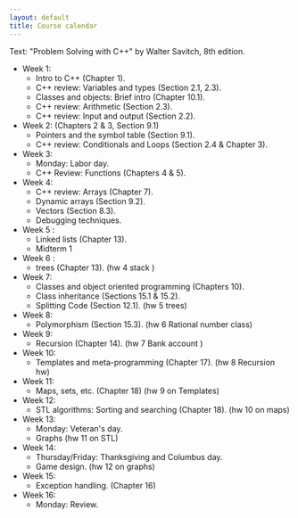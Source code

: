 ```yaml
---
layout: default
title: Course calendar
---
```


Text: "Problem Solving with C++" by Walter Savitch, 8th edition.

* Week 1:
    - Intro to C++ (Chapter 1).
    - C++ review: Variables and types (Section 2.1, 2.3).
    - Classes and objects: Brief intro (Chapter 10.1).
    - C++ review: Arithmetic (Section 2.3).
    - C++ review: Input and output (Section 2.2).
* Week 2: (Chapters 2 \& 3, Section 9.1)
    - Pointers and the symbol table (Section 9.1).
    - C++ review: Conditionals and Loops (Section 2.4 \& Chapter 3).
* Week 3: 
    - Monday: Labor day.
    - C++ Review: Functions (Chapters 4 \& 5).
* Week 4: 
    - C++ review: Arrays (Chapter 7).
    - Dynamic arrays (Section 9.2).
    - Vectors (Section 8.3).
    - Debugging techniques.
* Week 5 : 
    - Linked lists (Chapter 13).
    - Midterm 1
* Week 6 : 
    -  trees (Chapter 13). (hw 4 stack )    
* Week 7: 
    - Classes and object oriented programming (Chapters 10).
    - Class inheritance (Sections 15.1 \& 15.2).
    - Splitting Code (Section 12.1). (hw 5 trees)
* Week 8:
    - Polymorphism (Section 15.3). (hw 6 Rational number class)
* Week 9:
    - Recursion (Chapter 14). (hw 7 Bank account )
* Week 10:
    - Templates and meta-programming  (Chapter 17).  (hw 8 Recursion hw)
* Week 11:
    - Maps, sets, etc. (Chapter 18) (hw 9 on Templates)
* Week 12:
    - STL algorithms: Sorting and searching (Chapter 18). (hw 10 on maps)
* Week 13:
    - Monday: Veteran's day.
    - Graphs (hw 11 on STL)    
* Week 14:
    - Thursday/Friday: Thanksgiving and Columbus day.
    - Game design.  (hw 12 on graphs)
* Week 15:
    - Exception handling. (Chapter 16)
* Week 16:
    - Monday: Review.
